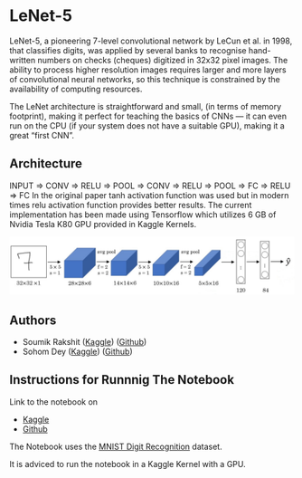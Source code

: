 # LeNet-5
LeNet-5, a pioneering 7-level convolutional network by LeCun et al. in 1998, that classifies digits, was applied by several banks to recognise hand-written numbers on checks (cheques) digitized in 32x32 pixel images. The ability to process higher resolution images requires larger and more layers of convolutional neural networks, so this technique is constrained by the availability of computing resources.

The LeNet architecture is straightforward and small, (in terms of memory footprint), making it perfect for teaching the basics of CNNs — it can even run on the CPU (if your system does not have a suitable GPU), making it a great “first CNN”.

## Architecture
INPUT => CONV => RELU => POOL => CONV => RELU => POOL => FC => RELU => FC
In the original paper tanh activation function was used but in modern times relu activation function provides better results.
The current implementation has been made using Tensorflow which utilizes 6 GB of Nvidia Tesla K80 GPU provided in Kaggle Kernels.

![Alexnet Architecture](https://github.com/Koderunners/Convolutional-Neural-Networks/blob/master/Images/LeNet-5.jpg)

## Authors
* Soumik Rakshit ([Kaggle](https://www.kaggle.com/soumikrakshit)) ([Github](https://github.com/soumik12345))
* Sohom Dey ([Kaggle](https://www.kaggle.com/sohom17d)) ([Github](https://github.com/sohom17d))

## Instructions for Runnnig The Notebook
Link to the notebook on
* [Kaggle](https://www.kaggle.com/soumikrakshit/asl-translation-using-alexnet)
* [Github](https://github.com/Koderunners/Convolutional-Neural-Networks/blob/master/Alexnet/kernel.ipynb)

The Notebook uses the [MNIST Digit Recognition](https://www.kaggle.com/c/digit-recognizer/data) dataset.

It is adviced to run the notebook in a Kaggle Kernel with a GPU.
